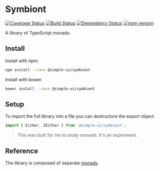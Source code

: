 # Symbiont

[![Coverage Status](https://coveralls.io/repos/github/simple-ui/symbiont/badge.svg?branch=master)](https://coveralls.io/github/simple-ui/symbiont?branch=master)
[![Build Status](https://travis-ci.org/simple-ui/symbiont.svg?branch=master)](https://travis-ci.org/simple-ui/symbiont)
[![Dependency Status](https://david-dm.org/simple-ui/symbiont.svg)](https://david-dm.org/simple-ui/symbiont.svg?style=flat-square)
[![npm version](https://badge.fury.io/js/@simple/symbiont.svg)](https://badge.fury.io/js/simple-ui/symbiont)

A library of TypeScript monads.

## Install

Install with npm.

```sh
npm install --save @simple-ui/symbiont
```

Install with bower.

```sh
bower install --save @simple-ui/symbiont
```

## Setup

To import the full library into a file you can destructure the export object.

```TypeScript
import { Either, IEither } from '@simple-ui/symbiont';
```

> This was built for me to study monads. It's an experiment.

## Reference

The library is composed of separate [monads](https://bartoszmilewski.com/2011/01/09/monads-for-the-curious-programmer-part-1/)

